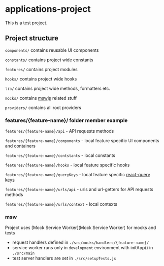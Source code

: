 # applications-project

This is a test project.

## Project structure

`components/` contains reusable UI components

`constants/` contains project wide constants

`features/` contains project modules

`hooks/` contains project wide hooks

`lib/` contains project wide methods, formatters etc.

`mocks/` contains [mswjs](https://mswjs.io/) related stuff

`providers/` contains all root providers

### features/{feature-name}/ folder member example

`features/{feature-name}/api` - API requests methods

`features/{feature-name}/components` - local feature specific UI components and containers

`features/{feature-name}/contstants` - local constants

`features/{feature-name}/hooks` - local feature specific hooks

`features/{feature-name}/queryKeys` - local feature specific [react-query keys](https://react-query-v3.tanstack.com/guides/query-keys)

`features/{feature-name}/urls/api` - urls and url-getters for API requests methods

`features/{feature-name}/urls/context` - local contexts

### msw

Project uses [Mock Service Worker](Mock Service Worker) for mocks and tests
- request handlers defined in `./src/mocks/handlers/{feature-name}/`
- service worker runs only in `development` environment with initApp() in `./src/main`
- test server handlers are set in  `./src/setupTests.js` 


